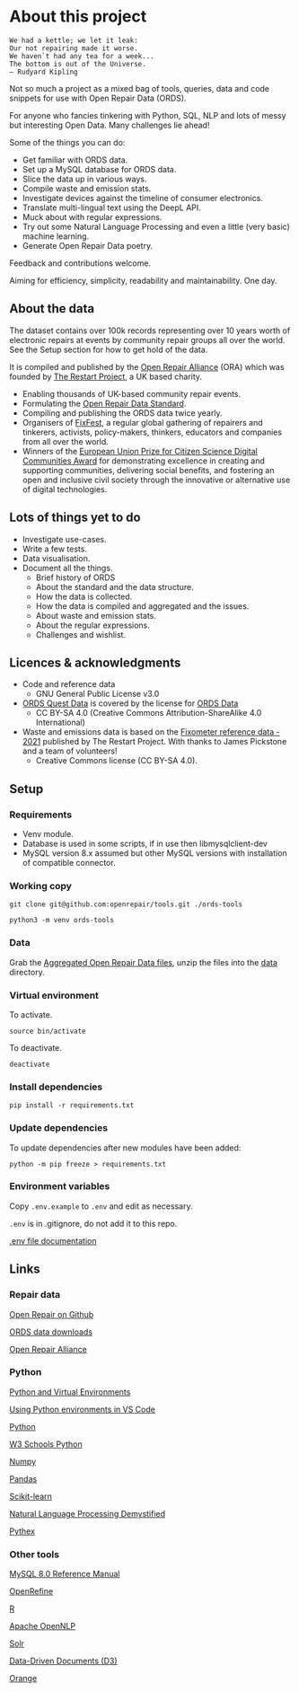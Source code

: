 # About this project

```
We had a kettle; we let it leak:
Our not repairing made it worse.
We haven`t had any tea for a week...
The bottom is out of the Universe.
― Rudyard Kipling
```

Not so much a project as a mixed bag of tools, queries, data and code snippets for use with Open Repair Data (ORDS).

For anyone who fancies tinkering with Python, SQL, NLP and lots of messy but interesting Open Data. Many challenges lie ahead!

Some of the things you can do:

* Get familiar with ORDS data.
* Set up a MySQL database for ORDS data.
* Slice the data up in various ways.
* Compile waste and emission stats.
* Investigate devices against the timeline of consumer electronics.
* Translate multi-lingual text using the DeepL API.
* Muck about with regular expressions.
* Try out some Natural Language Processing and even a little (very basic) machine learning.
* Generate Open Repair Data poetry.

Feedback and contributions welcome.

Aiming for efficiency, simplicity, readability and maintainability. One day.

## About the data

The dataset contains over 100k records representing over 10 years worth of electronic repairs at events by community repair groups all over the world. See the Setup section for how to get hold of the data.

It is compiled and published by the [Open Repair Alliance](https://openrepair.org/) (ORA) which was founded by [The Restart Project](https://therestartproject.org/), a UK based charity.

* Enabling thousands of UK-based community repair events.
* Formulating the [Open Repair Data Standard](https://openrepair.org/open-data/open-standard/).
* Compiling and publishing the ORDS data twice yearly.
* Organisers of [FixFest](https://fixfest.therestartproject.org/), a regular global gathering of repairers and tinkerers, activists, policy-makers, thinkers, educators and companies from all over the world.
* Winners of the [European Union Prize for Citizen Science Digital Communities Award](https://ars.electronica.art/citizenscience/en/the-restart-project-the-right-to-repair-and-reuse-your-electronics/) for demonstrating excellence in creating and supporting communities, delivering social benefits, and fostering an open and inclusive civil society through the innovative or alternative use of digital technologies.

## Lots of things yet to do

* Investigate use-cases.
* Write a few tests.
* Data visualisation.
* Document all the things.
  * Brief history of ORDS
  * About the standard and the data structure.
  * How the data is collected.
  * How the data is compiled and aggregated and the issues.
  * About waste and emission stats.
  * About the regular expressions.
  * Challenges and wishlist.

## Licences & acknowledgments

* Code and reference data
  * GNU General Public License v3.0
* [ORDS Quest Data](https://github.com/openrepair/data) is covered by the license for [ORDS Data](https://openrepair.org/open-data/downloads/)
  * CC BY-SA 4.0 (Creative Commons Attribution-ShareAlike 4.0 International)
* Waste and emissions data is based on the [Fixometer reference data - 2021](https://docs.google.com/spreadsheets/d/1TBhczzDaJhANTMh3eoouMOFZ7PvlmyrEQMqnw9WfdHY/edit?usp=sharing) published by The Restart Project. With thanks to James Pickstone and a team of volunteers!
  * Creative Commons license (CC BY-SA 4.0).

## Setup

### Requirements

* Venv module.
* Database is used in some scripts, if in use then libmysqlclient-dev
* MySQL version 8.x assumed but other MySQL versions with installation of compatible connector.

### Working copy

```git clone git@github.com:openrepair/tools.git ./ords-tools```

```python3 -m venv ords-tools```

### Data

Grab the [Aggregated Open Repair Data files](https://openrepair.org/open-data/downloads/), unzip the files into the [data](./dat) directory.

### Virtual environment

To activate.

```source bin/activate```

To deactivate.

```deactivate```

### Install dependencies

```pip install -r requirements.txt```

### Update dependencies

To update dependencies after new modules have been added:

```python -m pip freeze > requirements.txt```

### Environment variables

Copy ```.env.example``` to ```.env``` and edit as necessary.

```.env``` is in .gitignore, do not add it to this repo.

[.env file documentation](https://saurabh-kumar.com/python-dotenv/#file-format)

## Links

### Repair data

[Open Repair on Github](https://github.com/openrepair/data/tree/master)

[ORDS data downloads](https://openrepair.org/open-data/downloads/)

[Open Repair Alliance](https://openrepair.org/)

### Python

[Python and Virtual Environments](https://csguide.cs.princeton.edu/software/virtualenv#scm)

[Using Python environments in VS Code](https://code.visualstudio.com/docs/python/environments)

[Python](https://docs.python.org/)

[W3 Schools Python](https://www.w3schools.com/python/)

[Numpy](https://numpy.org/)

[Pandas](https://pandas.pydata.org/)

[Scikit-learn](https://scikit-learn.org/)

[Natural Language Processing Demystified](https://www.nlpdemystified.org/)

[Pythex](https://pythex.org/)

### Other tools

[MySQL 8.0 Reference Manual](https://dev.mysql.com/doc/refman/8.0/en/)

[OpenRefine](https://openrefine.org/)

[R](https://www.r-project.org/)

[Apache OpenNLP](https://opennlp.apache.org/)

[Solr](https://solr.apache.org/)

[Data-Driven Documents (D3)](https://d3js.org/)

[Orange](https://orangedatamining.com/)
